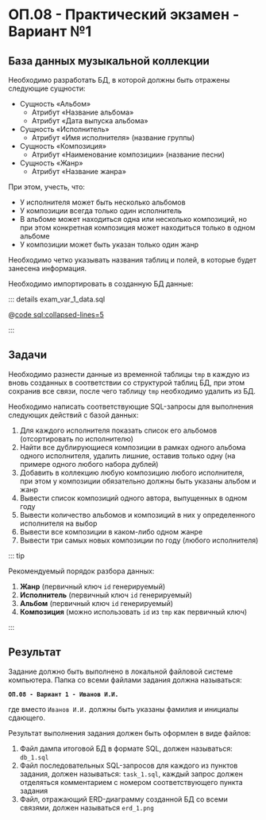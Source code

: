 # ОП.08 - Практический экзамен - Вариант №1

## База данных музыкальной коллекции

Необходимо разработать БД, в которой должны быть отражены следующие сущности:

- Сущность «Альбом»
  - Атрибут «Название альбома»
  - Атрибут «Дата выпуска альбома»
- Сущность «Исполнитель»
  - Атрибут «Имя исполнителя» (название группы)
- Сущность «Композиция»
  - Атрибут «Наименование композиции» (название песни)
- Сущность «Жанр»
  - Атрибут «Название жанра»

При этом, учесть, что:

- У исполнителя может быть несколько альбомов
- У композиции всегда только один исполнитель
- В альбоме может находиться одна или несколько композиций, но при этом конкретная композиция может находиться только в одном альбоме
- У композиции может быть указан только один жанр

Необходимо четко указывать названия таблиц и полей, в которые будет занесена информация.

Необходимо импортировать в созданную БД данные:

::: details exam_var_1_data.sql

@[code sql:collapsed-lines=5](./includes/exam_var_1_data.sql)

:::

## Задачи

Необходимо разнести данные из временной таблицы `tmp` в каждую из вновь созданных в соответствии со структурой таблиц БД, при этом сохранив все связи, после чего таблицу `tmp` необходимо удалить из БД.

Необходимо написать соответствующие SQL-запросы для выполнения следующих действий с базой данных:

1. Для каждого исполнителя показать список его альбомов (отсортировать по исполнителю)
2. Найти все дублирующиеся композиции в рамках одного альбома одного исполнителя, удалить лишние, оставив только одну (на примере одного любого набора дублей)
3. Добавить в коллекцию любую композицию любого исполнителя, при этом у композиции обязательно должны быть указаны альбом и жанр
4. Вывести список композиций одного автора, выпущенных в одном году
5. Вывести количество альбомов и композиций в них у определенного исполнителя на выбор
6. Вывести все композиции в каком-либо одном жанре
7. Вывести три самых новых композиции по году (любого исполнителя)

::: tip

Рекомендуемый порядок разбора данных:

1. __Жанр__ (первичный ключ `id` генерируемый)
2. __Исполнитель__ (первичный ключ `id` генерируемый)
3. __Альбом__ (первичный ключ `id` генерируемый)
4. __Композиция__ (можно использовать `id` из `tmp` как первичный ключ)

:::

## Результат

Задание должно быть выполнено в локальной файловой системе компьютера. Папка со всеми файлами задания должна называться:

__`ОП.08 - Вариант 1 - Иванов И.И.`__

где вместо `Иванов И.И.` должны быть указаны фамилия и инициалы сдающего.

Результат выполнения задания должен быть оформлен в виде файлов:

1. Файл дампа итоговой БД в формате SQL, должен называться: `db_1.sql`
2. Файл последовательных SQL-запросов для каждого из пунктов задания, должен называться: `task_1.sql`, каждый запрос должен отделяться комментарием с номером соответствующего пункта задания
3. Файл, отражающий ERD-диаграмму созданной БД со всеми связями, должен называться `erd_1.png`
